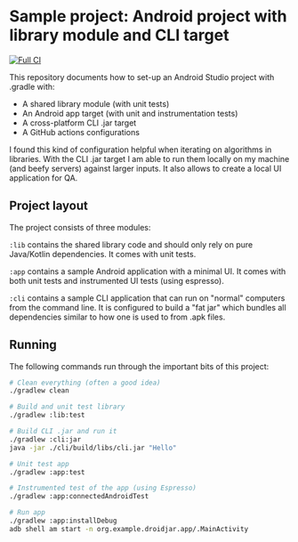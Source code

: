 # Sample project: Android project with library module and CLI target

[![Full CI](https://github.com/lambdapioneer/android-with-cli-jar/actions/workflows/full.yml/badge.svg)](https://github.com/lambdapioneer/android-with-cli-jar/actions/workflows/full.yml)

This repository documents how to set-up an Android Studio project with .gradle with:
 - A shared library module (with unit tests)
 - An Android app target (with unit and instrumentation tests)
 - A cross-platform CLI .jar target
 - A GitHub actions configurations
 
I found this kind of configuration helpful when iterating on algorithms in libraries.
With the CLI .jar target I am able to run them locally on my machine (and beefy servers) against larger inputs.
It also allows to create a local UI application for QA.


## Project layout

The project consists of three modules:

`:lib` contains the shared library code and should only rely on pure Java/Kotlin dependencies.
It comes with unit tests.

`:app` contains a sample Android application with a minimal UI.
It comes with both unit tests and instrumented UI tests (using espresso).

`:cli` contains a sample CLI application that can run on "normal" computers from the command line.
It is configured to build a "fat jar" which bundles all dependencies similar to how one is used to from .apk files.


## Running

The following commands run through the important bits of this project:

```bash
# Clean everything (often a good idea)
./gradlew clean

# Build and unit test library
./gradlew :lib:test

# Build CLI .jar and run it
./gradlew :cli:jar
java -jar ./cli/build/libs/cli.jar "Hello"

# Unit test app
./gradlew :app:test

# Instrumented test of the app (using Espresso)
./gradlew :app:connectedAndroidTest

# Run app
./gradlew :app:installDebug
adb shell am start -n org.example.droidjar.app/.MainActivity
```

